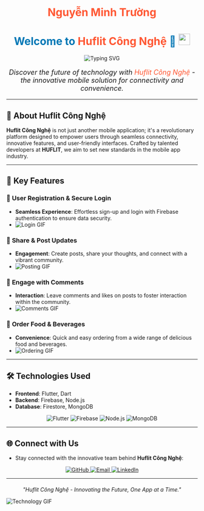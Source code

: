 <h1 align="center" style="color:#FF5733;">
  Nguyễn Minh Trường
</h1>

<h1 align="center" style="color:#0077B5;">
  Welcome to <span style="color:#FF5733;">Huflit Công Nghệ</span> 🚀
  <img src="https://media.giphy.com/media/fAnEC88LqFUxG/giphy.gif" width="30">
</h1>

<div align="center">
  <img src="https://readme-typing-svg.demolab.com?font=Roboto&weight=700&size=30&pause=1000&color=FF5733&center=true&vCenter=true&width=600&lines=The+Next+Big+Thing+in+Mobile+Apps;Transforming+Connectivity;Innovative+Solutions+for+Everyone;Experience+the+Future+Now!" alt="Typing SVG" />
</div>

<p align="center" style="font-size: 18px;">
  <i>Discover the future of technology with <span style="color:#FF5733;">Huflit Công Nghệ</span> - the innovative mobile solution for connectivity and convenience.</i>
</p>

---

## 🌟 About Huflit Công Nghệ

**Huflit Công Nghệ** is not just another mobile application; it's a revolutionary platform designed to empower users through seamless connectivity, innovative features, and user-friendly interfaces. Crafted by talented developers at **HUFLIT**, we aim to set new standards in the mobile app industry.

---

## 🚀 Key Features

### 🔐 **User Registration & Secure Login**
- **Seamless Experience**: Effortless sign-up and login with Firebase authentication to ensure data security.
- ![Login GIF](https://media.giphy.com/media/xTkcEQACH24SMPxIQg/giphy.gif)

### 📰 **Share & Post Updates**
- **Engagement**: Create posts, share your thoughts, and connect with a vibrant community.
- ![Posting GIF](https://media.giphy.com/media/3ohhwF34cGDoFFhRfy/giphy.gif)

### 💬 **Engage with Comments**
- **Interaction**: Leave comments and likes on posts to foster interaction within the community.
- ![Comments GIF](https://media.giphy.com/media/3o7TKM3jv9C6GjlJ9e/giphy.gif)

### 🍔 **Order Food & Beverages**
- **Convenience**: Quick and easy ordering from a wide range of delicious food and beverages.
- ![Ordering GIF](https://media.giphy.com/media/26BRv0ThflsHCqDrG/giphy.gif)

---

## 🛠️ Technologies Used

- **Frontend**: Flutter, Dart
- **Backend**: Firebase, Node.js
- **Database**: Firestore, MongoDB

<p align="center">
  <img src="https://img.shields.io/badge/Flutter-02569B?style=for-the-badge&logo=flutter&logoColor=white" alt="Flutter" />
  <img src="https://img.shields.io/badge/Firebase-FFCA28?style=for-the-badge&logo=firebase&logoColor=black" alt="Firebase" />
  <img src="https://img.shields.io/badge/Node.js-43853D?style=for-the-badge&logo=node.js&logoColor=white" alt="Node.js" />
  <img src="https://img.shields.io/badge/MongoDB-4EA94B?style=for-the-badge&logo=mongodb&logoColor=white" alt="MongoDB" />
</p>

---

## 🌐 Connect with Us

- Stay connected with the innovative team behind **Huflit Công Nghệ**:

<p align="center">
  <a href="https://github.com/yourusername" target="_blank">
    <img src="https://img.shields.io/badge/GitHub-181717?style=for-the-badge&logo=github&logoColor=white" alt="GitHub" />
  </a>
  <a href="mailto:yourname@example.com" target="_blank">
    <img src="https://img.shields.io/badge/Email-D14836?style=for-the-badge&logo=gmail&logoColor=white" alt="Email" />
  </a>
  <a href="https://linkedin.com/in/yourprofile" target="_blank">
    <img src="https://img.shields.io/badge/LinkedIn-0077B5?style=for-the-badge&logo=linkedin&logoColor=white" alt="LinkedIn" />
  </a>
</p>

---

<div align="center" style="margin-top: 20px;">
  <i>"Huflit Công Nghệ - Innovating the Future, One App at a Time."</i>
</div>

![Technology GIF](https://media.giphy.com/media/l3q2yj5Um0P2vXcH2/giphy.gif)
